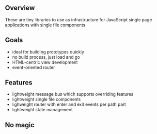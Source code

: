 
## Overview

These are tiny libraries to use as infrastructure for JavaScript single page applications with single file components

## Goals
- ideal for building prototypes quickly
- no build process, just load and go
- HTML-centric view development
- event-oriented router

## Features
- lightweight message bus which supports overriding features
- lightweight single file components
- lighweight router with enter and exit events per path part
- lightweight state management

## No magic